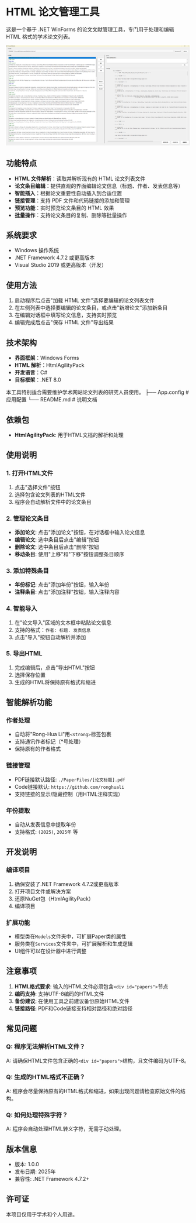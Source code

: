 # HTML 论文管理工具

这是一个基于 .NET WinForms 的论文文献管理工具，专门用于处理和编辑 HTML 格式的学术论文列表。

![软件截图](./screenshot.png)

## 功能特点

- **HTML 文件解析**：读取并解析现有的 HTML 论文列表文件
- **论文条目编辑**：提供直观的界面编辑论文信息（标题、作者、发表信息等）
- **智能插入**：根据论文重要性自动插入到合适位置
- **链接管理**：支持 PDF 文件和代码链接的添加和管理
- **预览功能**：实时预览论文条目的 HTML 效果
- **批量操作**：支持论文条目的复制、删除等批量操作

## 系统要求

- Windows 操作系统
- .NET Framework 4.7.2 或更高版本
- Visual Studio 2019 或更高版本（开发）

## 使用方法

1. 启动程序后点击"加载 HTML 文件"选择要编辑的论文列表文件
2. 在左侧列表中选择要编辑的论文条目，或点击"新增论文"添加新条目
3. 在编辑对话框中填写论文信息，支持实时预览
4. 编辑完成后点击"保存 HTML 文件"导出结果

## 技术架构

- **界面框架**：Windows Forms
- **HTML 解析**：HtmlAgilityPack
- **开发语言**：C#
- **目标框架**：.NET 8.0

本工具特别适合需要维护学术网站论文列表的研究人员使用。
├── App.config                     # 应用配置
└── README.md                      # 说明文档


## 依赖包

- **HtmlAgilityPack**: 用于HTML文档的解析和处理

## 使用说明

### 1. 打开HTML文件
1. 点击"选择文件"按钮
2. 选择包含论文列表的HTML文件
3. 程序会自动解析文件中的论文条目

### 2. 管理论文条目
- **添加论文**: 点击"添加论文"按钮，在对话框中输入论文信息
- **编辑论文**: 选中条目后点击"编辑"按钮
- **删除论文**: 选中条目后点击"删除"按钮
- **移动条目**: 使用"上移"和"下移"按钮调整条目顺序

### 3. 添加特殊条目
- **年份标记**: 点击"添加年份"按钮，输入年份
- **注释条目**: 点击"添加注释"按钮，输入注释内容

### 4. 智能导入
1. 在"论文导入"区域的文本框中粘贴论文信息
2. 支持的格式：`作者: 标题. 发表信息`
3. 点击"导入"按钮自动解析并添加

### 5. 导出HTML
1. 完成编辑后，点击"导出HTML"按钮
2. 选择保存位置
3. 生成的HTML将保持原有格式和缩进

## 智能解析功能

### 作者处理
- 自动将"Rong-Hua Li"用`<strong>`标签包裹
- 支持通讯作者标记（*号处理）
- 保持原有的作者格式

### 链接管理
- PDF链接默认路径: `./PaperFiles/[论文标题].pdf`
- Code链接默认: `https://github.com/ronghuali`
- 支持链接的显示/隐藏控制（用HTML注释实现）

### 年份提取
- 自动从发表信息中提取年份
- 支持格式: `(2025)`, `2025年` 等

## 开发说明

### 编译项目
1. 确保安装了.NET Framework 4.7.2或更高版本
2. 打开项目文件或解决方案
3. 还原NuGet包（HtmlAgilityPack）
4. 编译项目

### 扩展功能
- 模型类在`Models`文件夹中，可扩展Paper类的属性
- 服务类在`Services`文件夹中，可扩展解析和生成逻辑
- UI组件可以在设计器中进行调整

## 注意事项

1. **HTML格式要求**: 输入的HTML文件必须包含`<div id="papers">`节点
2. **编码支持**: 支持UTF-8编码的HTML文件
3. **备份建议**: 在使用工具之前建议备份原始HTML文件
4. **链接路径**: PDF和Code链接支持相对路径和绝对路径

## 常见问题

### Q: 程序无法解析HTML文件？
A: 请确保HTML文件包含正确的`<div id="papers">`结构，且文件编码为UTF-8。

### Q: 生成的HTML格式不正确？
A: 程序会尽量保持原有的HTML格式和缩进，如果出现问题请检查原始文件的结构。

### Q: 如何处理特殊字符？
A: 程序会自动处理HTML转义字符，无需手动处理。

## 版本信息

- 版本: 1.0.0
- 发布日期: 2025年
- 兼容性: .NET Framework 4.7.2+

## 许可证

本项目仅用于学术和个人用途。
